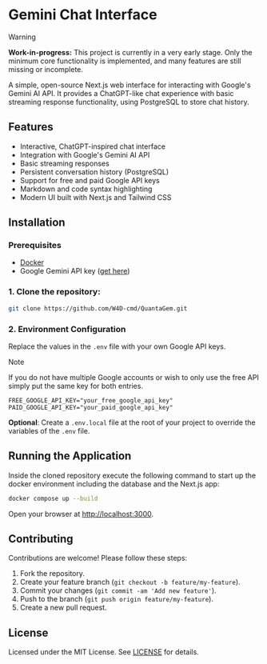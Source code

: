 # Gemini Chat Interface

> [!WARNING]
> **Work-in-progress:** This project is currently in a very early stage. Only the minimum core functionality is implemented, and many features are still missing or incomplete.

A simple, open-source Next.js web interface for interacting with Google's Gemini AI API. It provides a ChatGPT-like chat experience with basic streaming response functionality, using PostgreSQL to store chat history.

## Features

- Interactive, ChatGPT-inspired chat interface
- Integration with Google's Gemini AI API
- Basic streaming responses
- Persistent conversation history (PostgreSQL)
- Support for free and paid Google API keys
- Markdown and code syntax highlighting
- Modern UI built with Next.js and Tailwind CSS

## Installation

### Prerequisites

- [Docker](https://docs.docker.com/get-docker/)
- Google Gemini API key ([get here](https://aistudio.google.com/))

### 1. Clone the repository:

```bash
git clone https://github.com/W4D-cmd/QuantaGem.git
```

### 2. Environment Configuration

Replace the values in the `.env` file with your own Google API keys.

> [!NOTE]
> If you do not have multiple Google accounts or wish to only use the free API simply put the same key for both entries.

```env
FREE_GOOGLE_API_KEY="your_free_google_api_key"
PAID_GOOGLE_API_KEY="your_paid_google_api_key"
```

**Optional**: Create a `.env.local` file at the root of your project to override the variables of the `.env` file.

## Running the Application

Inside the cloned repository execute the following command to start up the docker environment including the database and the Next.js app:

```bash
docker compose up --build
```

Open your browser at [http://localhost:3000](http://localhost:3000).

## Contributing

Contributions are welcome! Please follow these steps:

1. Fork the repository.
2. Create your feature branch (`git checkout -b feature/my-feature`).
3. Commit your changes (`git commit -am 'Add new feature'`).
4. Push to the branch (`git push origin feature/my-feature`).
5. Create a new pull request.

## License

Licensed under the MIT License. See [LICENSE](LICENSE) for details.
